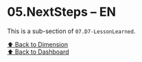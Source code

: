 # 05.NextSteps – EN

This is a sub-section of `07.D7-LessonLearned`.

[⬆ Back to Dimension](../)  
[⬆ Back to Dashboard](../../)
